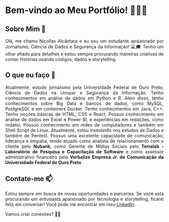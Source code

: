 <!DOCTYPE html>
<html lang="en">

<head>
    <meta charset="UTF-8">
    <meta name="viewport" content="width=device-width, initial-scale=1.0">
</head>

<body>
    <div class="container">
        <h1>Bem-vindo ao Meu Portfólio! 👩‍💻📰</h1>
        <h2>Sobre Mim 🌟</h2>
        <p style="text-align: justify;"> Olá, me chamo Nicollas Alcântara e eu sou um estudante apaixonado por Jornalismo, Ciência de Dados e Segurança da Informação! 💻🎓 Tenho um olhar afiado para detalhes e
            estou sempre procurando maneiras criativas de contar histórias usando códigos, dados e storytelling.</p>
        <h2>O que eu faço 🚀</h2>
        <p style="text-align: justify;"> Atualmente, estudo jornalismo pela Universidade Federal de Ouro Preto, Ciência de Dados na Unopar e Segurança da Informação. Tenho conhecimentos em análise de dados em Python e R. Além disso, tenho conhecimentos sobre Big Data e bancos de dados, como MySQL, PostgreSQL e em conteiners Docker. Tenho conhecimentos em Java, C++. Tenho noções básicas de HTML, CSS e React. Possuo conhecimento em análise de dados em Excel e Power BI, e experiências em redações, como redator. Possuo conhecimento em redes de computadores e também em Shell Script de Linux. Atualmente, estou investindo nos estudos de Dados e também de Pentest. Possuo uma excelente capacidade de comunicação, liderança e empatia, tendo atuado como analista de relacionamento com o cliente pelo <b>Nubank</b>, como Gerente de Mídias Sociais pelo <b>Terralab - Laboratório de Pesquisa e Capacitação de Software</b> e como assessor administrativo financeiro pela <b>Verbalize Empresa Jr. de Comunicação da Universidade Federal de Ouro Preto</b> </p>
        <h2>Contate-me 📫</h2>
        <p style="text-align: justify;">Estou sempre em busca de novas oportunidades e parcerias. Se você está procurando um entusiasta
            apaixonado por tecnologia e storytelling, ficarei feliz em conversar! Você pode me encontrar em meu <a
                href="https://www.linkedin.com/in/nicollas-alc%C3%A2ntara-8650b5132/">LinkedIn</a>.</p>
        <p>Vamos criar conexões? 🌟✨</p><p><i class="fa-brands fa-linkedin"></i></p>
    </div>
</body>

</html>
